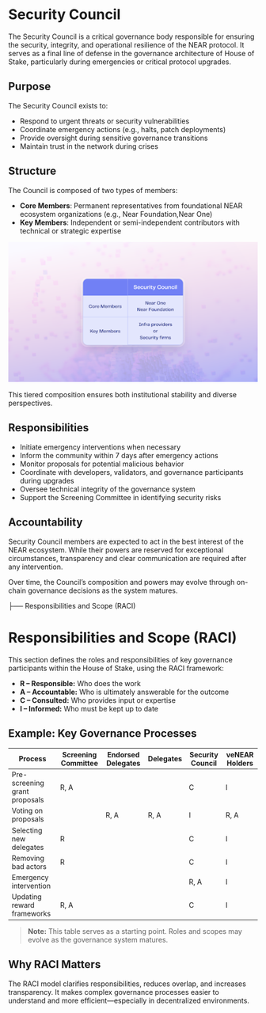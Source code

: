 # Security Council

The Security Council is a critical governance body responsible for ensuring the security, integrity, and operational resilience of the NEAR protocol. It serves as a final line of defense in the governance architecture of House of Stake, particularly during emergencies or critical protocol upgrades.

## Purpose

The Security Council exists to:

- Respond to urgent threats or security vulnerabilities
- Coordinate emergency actions (e.g., halts, patch deployments)
- Provide oversight during sensitive governance transitions
- Maintain trust in the network during crises

## Structure

The Council is composed of two types of members:

- **Core Members**: Permanent representatives from foundational NEAR ecosystem organizations (e.g., Near Foundation,Near One)
- **Key Members**: Independent or semi-independent contributors with technical or strategic expertise

![Security Council Structure](assets/security-council.png)

This tiered composition ensures both institutional stability and diverse perspectives.

## Responsibilities

- Initiate emergency interventions when necessary
- Inform the community within 7 days after emergency actions
- Monitor proposals for potential malicious behavior
- Coordinate with developers, validators, and governance participants during upgrades
- Oversee technical integrity of the governance system
- Support the Screening Committee in identifying security risks

## Accountability

Security Council members are expected to act in the best interest of the NEAR ecosystem. While their powers are reserved for exceptional circumstances, transparency and clear communication are required after any intervention.

Over time, the Council’s composition and powers may evolve through on-chain governance decisions as the system matures.

├── Responsibilities and Scope (RACI)

# Responsibilities and Scope (RACI)

This section defines the roles and responsibilities of key governance participants within the House of Stake, using the RACI framework:

- **R – Responsible:** Who does the work
- **A – Accountable:** Who is ultimately answerable for the outcome
- **C – Consulted:** Who provides input or expertise
- **I – Informed:** Who must be kept up to date

## Example: Key Governance Processes

| Process                       | Screening Committee | Endorsed Delegates | Delegates | Security Council | veNEAR Holders |
| ----------------------------- | ------------------- | ------------------ | --------- | ---------------- | -------------- |
| Pre-screening grant proposals | R, A                |                    |           | C                | I              |
| Voting on proposals           |                     | R, A               | R, A      | I                | R, A           |
| Selecting new delegates       | R                   |                    |           | C                | I              |
| Removing bad actors           | R                   |                    |           | C                | I              |
| Emergency intervention        |                     |                    |           | R, A             | I              |
| Updating reward frameworks    | R, A                |                    |           | C                | I              |

> **Note:** This table serves as a starting point. Roles and scopes may evolve as the governance system matures.

## Why RACI Matters

The RACI model clarifies responsibilities, reduces overlap, and increases transparency. It makes complex governance processes easier to understand and more efficient—especially in decentralized environments.
